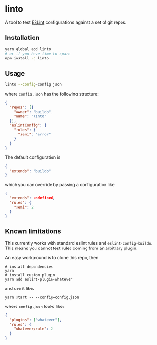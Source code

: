# linto

A tool to test [ESLint](https://github.com/eslint/eslint) configurations against a set of git repos.

## Installation

```bash
yarn global add linto
# or if you have time to spare
npm install -g linto
```

## Usage

```bash
linto --config=config.json
```

where `config.json` has the following structure:

```json
{
  "repos": [{
    "owner": "buildo",
    "name": "linto"
  }],
  "eslintConfig": {
    "rules": {
      "semi": "error"
    }
  }
}
```

The default configuration is

```json
{
  "extends": "buildo"
}
```

which you can override by passing a configuration like

```json
{
  "extends": undefined,
  "rules": {
    "semi": 2
  }
}
```

## Known limitations
This currently works with standard eslint rules and `eslint-config-buildo`.
This means you cannot test rules coming from an arbitrary plugin.

An easy workaround is to clone this repo, then

```
# install dependencies
yarn
# install custom plugin
yarn add eslint-plugin-whatever
```

and use it like:

```
yarn start -- --config=config.json
```

where `config.json` looks like:

```json
{
  "plugins": ["whatever"],
  "rules": {
    "whatever/rule": 2
  }
}
```
